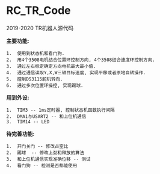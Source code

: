 # RC_TR_Code
 2019-2020 TR机器人源代码

**主要功能:**

	1.	使用到状态机和看门狗.
	2.	用4个3508电机结合位置环控制方向, 4个3508结合速度环控制方向.
	3.	通过左右标定确定方向电机最大最小值.
	4.	通过通信读取Y,X,W三轴目标速度, 实现平移或者原地自转操作.
	5.	控制DS3115舵机转向.
	6.	通过多次位置环操控, 实现踢球.
**用到外设:**

	1.	TIM3 -- 1ms定时器, 控制状态机函数执行间隔
	2.	DMA1与USART2 -- 和上位机通信
	3.	TIM14 -- LED
**待完善功能:**

```
1.	开门关门 -- 修改占空比
2.	踢球	-- 修改上劲和释放的算法
3.	和上位机通信实现准确位移 -- 测试
4.	看门狗	-- 检测是否都能使用
```